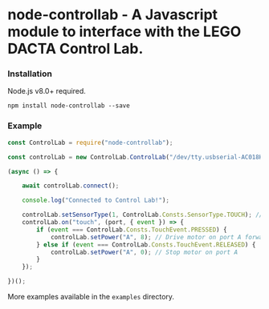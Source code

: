 # node-controllab - A Javascript module to interface with the LEGO DACTA Control Lab.

### Installation

Node.js v8.0+ required.

`npm install node-controllab --save`

### Example

```js
const ControlLab = require("node-controllab");

const controlLab = new ControlLab.ControlLab("/dev/tty.usbserial-AC018HBC"); // Change this to your serial port

(async () => {

    await controlLab.connect();

    console.log("Connected to Control Lab!");

    controlLab.setSensorType(1, ControlLab.Consts.SensorType.TOUCH); // Set input port 1 to a touch sensor
    controlLab.on("touch", (port, { event }) => {
        if (event === ControlLab.Consts.TouchEvent.PRESSED) {
            controlLab.setPower("A", 8); // Drive motor on port A forward at full power (range is -8 to 8)
        } else if (event === ControlLab.Consts.TouchEvent.RELEASED) {
            controlLab.setPower("A", 0); // Stop motor on port A
        }
    });

})();
```

More examples available in the `examples` directory.

